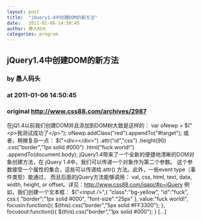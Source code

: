 ```yaml
---
layout: post
title:  "jQuery1.4中创建DOM的新方法"
date:   2011-01-06 14:50:45
author: 愚人码头
categories: program
---
```


## jQuery1.4中创建DOM的新方法
### by 愚人码头
### at 2011-01-06 14:50:45
### original <http://www.css88.com/archives/2987>

在jQ1.4以前我们创建DOM并且添加到DOM树大致是这样的： var oNewp = $(&quot;&lt;p&gt;我测试成功了&lt;/p&gt;&quot;); oNewp.addClass(&quot;red&quot;).appendTo(&quot;#target&quot;); 或者，稍微复杂一点： $(&quot;&lt;div&gt;&lt;/div&gt;&quot;) .attr(&quot;id&quot;,&quot;css&quot;) .height(90) .css(&quot;border&quot;,&quot;1px solid #000&quot;) .html(&quot;fuck world!&quot;) .appendTo(document.body); jQuery1.4带来了一个全新的便捷地清晰的DOM对象创建方法，在 jQuery 1.4中，我们可以传递一个对象作为第二个参数。 这个参数接受一个属性的集合，这些可以传递给.attr() 方法。此外，一些event type（事件类型）能通过， 而且后面的jQuery方法能够调用： val, css, html, text, data, width, height, or offset。详见：http://www.css88.com/jqapi/#p=jQuery 例如，我们创建一个文本框： $(&quot;&lt;input /&gt;&quot;,{ &quot;class&quot;:&quot;bg-yellow&quot;, &quot;id&quot;:&quot;fuck&quot;, css:{ &quot;border&quot;:&quot;1px solid #000&quot;, &quot;font-size&quot;:&quot;25px&quot; }, value:&quot;fuck world!&quot;, focusin:function(){ $(this).css(&quot;border&quot;,&quot;5px solid #FF3300&quot;); }, focusout:function(){ $(this).css(&quot;border&quot;,&quot;1px solid #000&quot;); } [...]
